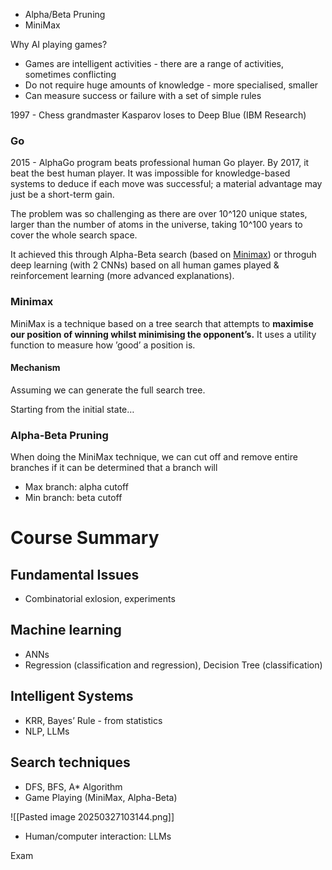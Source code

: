 - Alpha/Beta Pruning
 - MiniMax

Why AI playing games?
- Games are intelligent activities - there are a range of activities, sometimes conflicting
- Do not require huge amounts of knowledge - more specialised, smaller
- Can measure success or failure with a set of simple rules

1997 - Chess grandmaster Kasparov loses to Deep Blue (IBM Research)

### Go
2015 - AlphaGo program beats professional human Go player. By 2017, it beat the best human player.
It was impossible for knowledge-based systems to deduce if each move was successful; a material advantage may just be a short-term gain. 

The problem was so challenging as there are over 10^120 unique states, larger than the number of atoms in the universe, taking 10^100 years to cover the whole search space.

It achieved this through Alpha-Beta search (based on [Minimax](#Minimax)) or  throguh deep learning (with 2 CNNs) based on all human games played & reinforcement learning (more advanced explanations).

### Minimax
MiniMax is a technique based on a tree search that attempts to **maximise our position of winning whilst minimising the opponent’s.** It uses a utility function to measure how ’good’ a position is. 

#### Mechanism
Assuming we can generate the full search tree.

Starting from the initial state…



### Alpha-Beta Pruning
When doing the MiniMax technique, we can cut off and remove entire branches if it can be determined that a branch will 


- Max branch: alpha cutoff
- Min branch: beta cutoff



# Course Summary

## Fundamental Issues
- Combinatorial exlosion, experiments

## Machine learning
- ANNs
- Regression (classification and regression), Decision Tree (classification)

## Intelligent Systems
- KRR, Bayes’ Rule - from statistics 
- NLP, LLMs

## Search techniques
- DFS, BFS, A* Algorithm
- Game Playing (MiniMax, Alpha-Beta)

![[Pasted image 20250327103144.png]]
- Human/computer interaction: LLMs

Exam